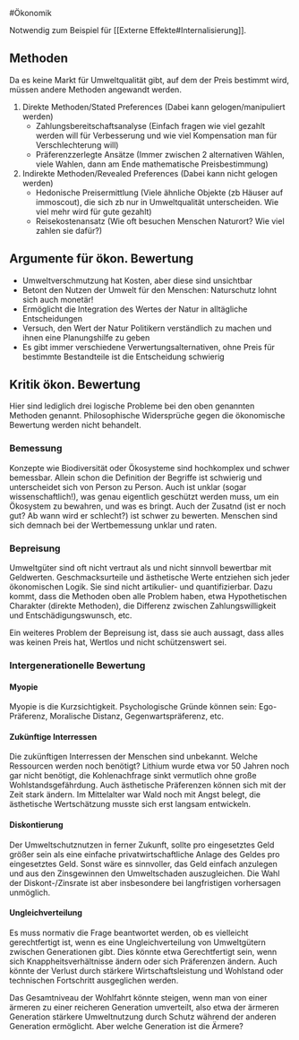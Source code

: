 #Ökonomik

Notwendig zum Beispiel für [[Externe Effekte#Internalisierung]].

## Methoden

Da es keine Markt für Umweltqualität gibt, auf dem der Preis bestimmt wird, müssen andere Methoden angewandt werden.

1. Direkte Methoden/Stated Preferences (Dabei kann gelogen/manipuliert werden)
	- Zahlungsbereitschaftsanalyse (Einfach fragen wie viel gezahlt werden will für Verbesserung und wie viel Kompensation man für Verschlechterung will)
	- Präferenzzerlegte Ansätze (Immer zwischen 2 alternativen Wählen, viele Wahlen, dann am Ende mathematische Preisbestimmung)
2. Indirekte Methoden/Revealed Preferences (Dabei kann nicht gelogen werden)
	- Hedonische Preisermittlung (Viele ähnliche Objekte (zb Häuser auf immoscout), die sich zb nur in Umweltqualität unterscheiden. Wie viel mehr wird für gute gezahlt)
	- Reisekostenansatz (Wie oft besuchen Menschen Naturort? Wie viel zahlen sie dafür?)

## Argumente für ökon. Bewertung

- Umweltverschmutzung hat Kosten, aber diese sind unsichtbar
- Betont den Nutzen der Umwelt für den Menschen: Naturschutz lohnt sich auch monetär!
- Ermöglicht die Integration des Wertes der Natur in alltägliche Entscheidungen
- Versuch, den Wert der Natur Politikern verständlich zu machen und ihnen eine Planungshilfe zu geben
- Es gibt immer verschiedene Verwertungsalternativen, ohne Preis für bestimmte Bestandteile ist die Entscheidung schwierig

## Kritik ökon. Bewertung

Hier sind lediglich drei logische Probleme bei den oben genannten Methoden genannt. Philosophische Widersprüche gegen die ökonomische Bewertung werden nicht behandelt.

### Bemessung

Konzepte wie Biodiversität oder Ökosysteme sind hochkomplex und schwer bemessbar. Allein schon die Definition der Begriffe ist schwierig und unterscheidet sich von Person zu Person. Auch ist unklar (sogar wissenschaftlich!), was genau eigentlich geschützt werden muss, um ein Ökosystem zu bewahren, und was es bringt. Auch der Zusatnd (ist er noch gut? Ab wann wird er schlecht?) ist schwer zu bewerten.
Menschen sind sich demnach bei der Wertbemessung unklar und raten. 

### Bepreisung

Umweltgüter sind oft nicht vertraut als und nicht sinnvoll bewertbar mit Geldwerten. Geschmacksurteile und ästhetische Werte entziehen sich jeder ökonomischen Logik. Sie sind nicht artikulier- und quantifizierbar.
Dazu kommt, dass die Methoden oben alle Problem haben, etwa Hypothetischen Charakter (direkte Methoden), die Differenz zwischen Zahlungswilligkeit und Entschädigungswunsch, etc.

Ein weiteres Problem der Bepreisung ist, dass sie auch aussagt, dass alles was keinen Preis hat, Wertlos und nicht schützenswert sei.

### Intergenerationelle Bewertung

#### Myopie

Myopie is die Kurzsichtigkeit. Psychologische Gründe können sein: Ego-Präferenz, Moralische Distanz, Gegenwartspräferenz, etc.

#### Zukünftige Interressen

Die zukünftigen Interressen der Menschen sind unbekannt. Welche Ressourcen werden noch benötigt? Lithium wurde etwa vor 50 Jahren noch gar nicht benötigt, die Kohlenachfrage sinkt vermutlich ohne große Wohlstandsgefährdung. Auch ästhetische Präferenzen können sich mit der Zeit stark ändern. Im Mittelalter war Wald noch mit Angst belegt, die ästhetische Wertschätzung musste sich erst langsam entwickeln.

#### Diskontierung

Der Umweltschutznutzen in ferner Zukunft, sollte pro eingesetztes Geld größer sein als eine einfache privatwirtschaftliche Anlage des Geldes pro eingesetztes Geld. Sonst wäre es sinnvoller, das Geld einfach anzulegen und aus den Zinsgewinnen den Umweltschaden auszugleichen. Die Wahl der Diskont-/Zinsrate ist aber insbesondere bei langfristigen vorhersagen unmöglich.

#### Ungleichverteilung

Es muss normativ die Frage beantwortet werden, ob es vielleicht gerechtfertigt ist, wenn es eine Ungleichverteilung von Umweltgütern zwischen Generationen gibt.
Dies könnte etwa Gerechtfertigt sein, wenn sich Knappheitsverhältnisse ändern oder sich Präferenzen ändern.
Auch könnte der Verlust durch stärkere Wirtschaftsleistung und Wohlstand oder technischen Fortschritt ausgeglichen werden. 

Das Gesamtniveau der Wohlfahrt könnte steigen, wenn man von einer ärmeren zu einer reicheren Generation umverteilt, also etwa der ärmeren Generation stärkere Umweltnutzung durch Schutz während der anderen Generation ermöglicht. Aber welche Generation ist die Ärmere?
